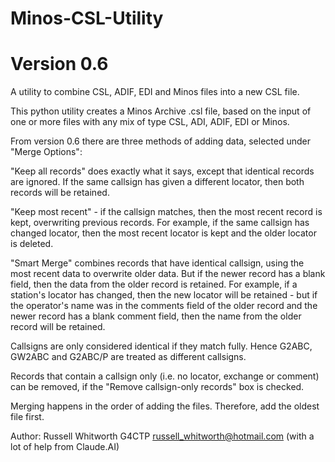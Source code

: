 # Minos-CSL-Utility
# Version 0.6

A utility to combine CSL, ADIF, EDI and Minos files into a new CSL file.

This python utility creates a Minos Archive .csl file, based on the input of one or more files with any mix of type CSL, ADI, ADIF, EDI or Minos.

From version 0.6 there are three methods of adding data, selected under "Merge Options":

"Keep all records" does exactly what it says, except that identical records are ignored. If the same callsign has given a different locator, then both records will be retained.

"Keep most recent" - if the callsign matches, then the most recent record is kept, overwriting previous records. For example, if the same callsign has changed locator, then the most recent locator is kept and the older locator is deleted.

"Smart Merge" combines records that have identical callsign, using the most recent data to overwrite older data. But if the newer record has a blank field, then the data from the older record is retained. For example, if a station's locator has changed, then the new locator will be retained - but if the operator's name was in the comments field of the older record and the newer record has a blank comment field, then the name from the older record will be retained.

Callsigns are only considered identical if they match fully. Hence G2ABC, GW2ABC and G2ABC/P are treated as different callsigns.

Records that contain a callsign only (i.e. no locator, exchange or comment) can be removed, if the "Remove callsign-only records" box is checked.

Merging happens in the order of adding the files. Therefore, add the oldest file first.

Author: Russell Whitworth G4CTP russell_whitworth@hotmail.com
(with a lot of help from Claude.AI)
